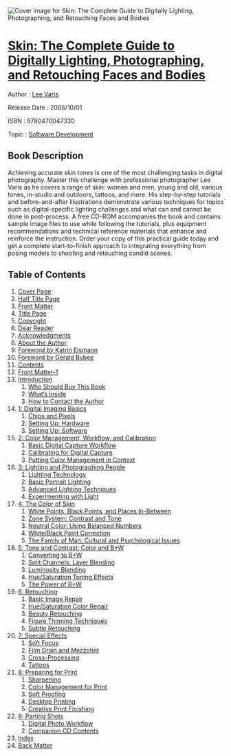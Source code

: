 ![Cover image for Skin: The Complete Guide to Digitally Lighting, Photographing, and Retouching Faces and Bodies](https://imgdetail.ebookreading.net/cover/cover/software_development/EB9780470047330.jpg)

[Skin: The Complete Guide to Digitally Lighting, Photographing, and Retouching Faces and Bodies](https://ebookreading.net/view/book/Skin%3A+The+Complete+Guide+to+Digitally+Lighting%2C+Photographing%2C+and+Retouching+Faces+and+Bodies-EB9780470047330_1.html "Skin: The Complete Guide to Digitally Lighting, Photographing, and Retouching Faces and Bodies")
====================================================================================================================

Author : [Lee Varis](https://ebookreading.net/search/author/Lee+Varis)

Release Date : 2006/10/01

ISBN : 9780470047330

Topic : [Software Development](https://ebookreading.net/search/category/software-development)

Book Description
-----------------

Achieving accurate skin tones is one of the most challenging tasks in digital photography. Master this challenge with professional photographer Lee Varis as he covers a range of skin: women and men, young and old, various tones, in-studio and outdoors, tattoos, and more. His step-by-step tutorials and before-and-after illustrations demonstrate various techniques for topics such as digital-specific lighting challenges and what can and cannot be done in post-process.
A free CD-ROM accompanies the book and contains sample image files to use while following the tutorials, plus equipment recommendations and technical reference materials that enhance and reinforce the instruction.
Order your copy of this practical guide today and get a complete start-to-finish approach to integrating everything from posing models to shooting and retouching candid scenes.
              
Table of Contents
-----------------

1. [Cover Page](https://ebookreading.net/view/book/Skin%3A+The+Complete+Guide+to+Digitally+Lighting%2C+Photographing%2C+and+Retouching+Faces+and+Bodies-EB9780470047330_1.html)
1. [Half Title Page](https://ebookreading.net/view/book/Skin%3A+The+Complete+Guide+to+Digitally+Lighting%2C+Photographing%2C+and+Retouching+Faces+and+Bodies-EB9780470047330_2.html)
1. [Front Matter](https://ebookreading.net/view/book/Skin%3A+The+Complete+Guide+to+Digitally+Lighting%2C+Photographing%2C+and+Retouching+Faces+and+Bodies-EB9780470047330_3.html)
1. [Title Page](https://ebookreading.net/view/book/Skin%3A+The+Complete+Guide+to+Digitally+Lighting%2C+Photographing%2C+and+Retouching+Faces+and+Bodies-EB9780470047330_4.html)
1. [Copyright](https://ebookreading.net/view/book/Skin%3A+The+Complete+Guide+to+Digitally+Lighting%2C+Photographing%2C+and+Retouching+Faces+and+Bodies-EB9780470047330_5.html)
1. [Dear Reader](https://ebookreading.net/view/book/Skin%3A+The+Complete+Guide+to+Digitally+Lighting%2C+Photographing%2C+and+Retouching+Faces+and+Bodies-EB9780470047330_6.html#dear)
1. [Acknowledgments](https://ebookreading.net/view/book/Skin%3A+The+Complete+Guide+to+Digitally+Lighting%2C+Photographing%2C+and+Retouching+Faces+and+Bodies-EB9780470047330_7.html#ackn)
1. [About the Author](https://ebookreading.net/view/book/Skin%3A+The+Complete+Guide+to+Digitally+Lighting%2C+Photographing%2C+and+Retouching+Faces+and+Bodies-EB9780470047330_8.html)
1. [Foreword by Katrin Eismann](https://ebookreading.net/view/book/Skin%3A+The+Complete+Guide+to+Digitally+Lighting%2C+Photographing%2C+and+Retouching+Faces+and+Bodies-EB9780470047330_9.html#fore)
1. [Foreword by Gerald Bybee](https://ebookreading.net/view/book/Skin%3A+The+Complete+Guide+to+Digitally+Lighting%2C+Photographing%2C+and+Retouching+Faces+and+Bodies-EB9780470047330_10.html#foreword)
1. [Contents](https://ebookreading.net/view/book/Skin%3A+The+Complete+Guide+to+Digitally+Lighting%2C+Photographing%2C+and+Retouching+Faces+and+Bodies-EB9780470047330_11.html)
1. [Front Matter-1](https://ebookreading.net/view/book/Skin%3A+The+Complete+Guide+to+Digitally+Lighting%2C+Photographing%2C+and+Retouching+Faces+and+Bodies-EB9780470047330_12.html)
1. [Introduction](https://ebookreading.net/view/book/Skin%3A+The+Complete+Guide+to+Digitally+Lighting%2C+Photographing%2C+and+Retouching+Faces+and+Bodies-EB9780470047330_13.html#intr)
    1. [Who Should Buy This Book](https://ebookreading.net/view/book/Skin%3A+The+Complete+Guide+to+Digitally+Lighting%2C+Photographing%2C+and+Retouching+Faces+and+Bodies-EB9780470047330_13.html#intr-sec001)
    1. [What’s Inside](https://ebookreading.net/view/book/Skin%3A+The+Complete+Guide+to+Digitally+Lighting%2C+Photographing%2C+and+Retouching+Faces+and+Bodies-EB9780470047330_13.html#intr-sec002)
    1. [How to Contact the Author](https://ebookreading.net/view/book/Skin%3A+The+Complete+Guide+to+Digitally+Lighting%2C+Photographing%2C+and+Retouching+Faces+and+Bodies-EB9780470047330_13.html#intr-sec003)
1. [1: Digital Imaging Basics](https://ebookreading.net/view/book/Skin%3A+The+Complete+Guide+to+Digitally+Lighting%2C+Photographing%2C+and+Retouching+Faces+and+Bodies-EB9780470047330_14.html#ch1)
    1. [Chips and Pixels](https://ebookreading.net/view/book/Skin%3A+The+Complete+Guide+to+Digitally+Lighting%2C+Photographing%2C+and+Retouching+Faces+and+Bodies-EB9780470047330_14.html#ch1-sec002)
    1. [Setting Up: Hardware](https://ebookreading.net/view/book/Skin%3A+The+Complete+Guide+to+Digitally+Lighting%2C+Photographing%2C+and+Retouching+Faces+and+Bodies-EB9780470047330_14.html#ch1-sec005)
    1. [Setting Up: Software](https://ebookreading.net/view/book/Skin%3A+The+Complete+Guide+to+Digitally+Lighting%2C+Photographing%2C+and+Retouching+Faces+and+Bodies-EB9780470047330_14.html#ch1-sec012)
1. [2: Color Management, Workflow, and Calibration](https://ebookreading.net/view/book/Skin%3A+The+Complete+Guide+to+Digitally+Lighting%2C+Photographing%2C+and+Retouching+Faces+and+Bodies-EB9780470047330_15.html#ch2)
    1. [Basic Digital Capture Workflow](https://ebookreading.net/view/book/Skin%3A+The+Complete+Guide+to+Digitally+Lighting%2C+Photographing%2C+and+Retouching+Faces+and+Bodies-EB9780470047330_15.html#ch2-sec002)
    1. [Calibrating for Digital Capture](https://ebookreading.net/view/book/Skin%3A+The+Complete+Guide+to+Digitally+Lighting%2C+Photographing%2C+and+Retouching+Faces+and+Bodies-EB9780470047330_15.html#ch2-sec003)
    1. [Putting Color Management in Context](https://ebookreading.net/view/book/Skin%3A+The+Complete+Guide+to+Digitally+Lighting%2C+Photographing%2C+and+Retouching+Faces+and+Bodies-EB9780470047330_15.html#ch2-sec019)
1. [3: Lighting and Photographing People](https://ebookreading.net/view/book/Skin%3A+The+Complete+Guide+to+Digitally+Lighting%2C+Photographing%2C+and+Retouching+Faces+and+Bodies-EB9780470047330_16.html#ch3)
    1. [Lighting Technology](https://ebookreading.net/view/book/Skin%3A+The+Complete+Guide+to+Digitally+Lighting%2C+Photographing%2C+and+Retouching+Faces+and+Bodies-EB9780470047330_16.html#ch3-sec002)
    1. [Basic Portrait Lighting](https://ebookreading.net/view/book/Skin%3A+The+Complete+Guide+to+Digitally+Lighting%2C+Photographing%2C+and+Retouching+Faces+and+Bodies-EB9780470047330_16.html#ch3-sec003)
    1. [Advanced Lighting Techniques](https://ebookreading.net/view/book/Skin%3A+The+Complete+Guide+to+Digitally+Lighting%2C+Photographing%2C+and+Retouching+Faces+and+Bodies-EB9780470047330_16.html#ch3-sec011)
    1. [Experimenting with Light](https://ebookreading.net/view/book/Skin%3A+The+Complete+Guide+to+Digitally+Lighting%2C+Photographing%2C+and+Retouching+Faces+and+Bodies-EB9780470047330_16.html#ch3-sec016)
1. [4: The Color of Skin](https://ebookreading.net/view/book/Skin%3A+The+Complete+Guide+to+Digitally+Lighting%2C+Photographing%2C+and+Retouching+Faces+and+Bodies-EB9780470047330_17.html#ch4)
    1. [White Points, Black Points, and Places In-Between](https://ebookreading.net/view/book/Skin%3A+The+Complete+Guide+to+Digitally+Lighting%2C+Photographing%2C+and+Retouching+Faces+and+Bodies-EB9780470047330_17.html#ch4-sec002)
    1. [Zone System: Contrast and Tone](https://ebookreading.net/view/book/Skin%3A+The+Complete+Guide+to+Digitally+Lighting%2C+Photographing%2C+and+Retouching+Faces+and+Bodies-EB9780470047330_17.html#ch4-sec003)
    1. [Neutral Color: Using Balanced Numbers](https://ebookreading.net/view/book/Skin%3A+The+Complete+Guide+to+Digitally+Lighting%2C+Photographing%2C+and+Retouching+Faces+and+Bodies-EB9780470047330_17.html#ch4-sec005)
    1. [White/Black Point Correction](https://ebookreading.net/view/book/Skin%3A+The+Complete+Guide+to+Digitally+Lighting%2C+Photographing%2C+and+Retouching+Faces+and+Bodies-EB9780470047330_17.html#ch4-sec009)
    1. [The Family of Man: Cultural and Psychological Issues](https://ebookreading.net/view/book/Skin%3A+The+Complete+Guide+to+Digitally+Lighting%2C+Photographing%2C+and+Retouching+Faces+and+Bodies-EB9780470047330_17.html#ch4-sec012)
1. [5: Tone and Contrast: Color and B+W](https://ebookreading.net/view/book/Skin%3A+The+Complete+Guide+to+Digitally+Lighting%2C+Photographing%2C+and+Retouching+Faces+and+Bodies-EB9780470047330_18.html#ch5)
    1. [Converting to B+W](https://ebookreading.net/view/book/Skin%3A+The+Complete+Guide+to+Digitally+Lighting%2C+Photographing%2C+and+Retouching+Faces+and+Bodies-EB9780470047330_18.html#ch5-sec002)
    1. [Split Channels: Layer Blending](https://ebookreading.net/view/book/Skin%3A+The+Complete+Guide+to+Digitally+Lighting%2C+Photographing%2C+and+Retouching+Faces+and+Bodies-EB9780470047330_18.html#ch5-sec004)
    1. [Luminosity Blending](https://ebookreading.net/view/book/Skin%3A+The+Complete+Guide+to+Digitally+Lighting%2C+Photographing%2C+and+Retouching+Faces+and+Bodies-EB9780470047330_18.html#ch5-sec005)
    1. [Hue/Saturation Toning Effects](https://ebookreading.net/view/book/Skin%3A+The+Complete+Guide+to+Digitally+Lighting%2C+Photographing%2C+and+Retouching+Faces+and+Bodies-EB9780470047330_18.html#ch5-sec008)
    1. [The Power of B+W](https://ebookreading.net/view/book/Skin%3A+The+Complete+Guide+to+Digitally+Lighting%2C+Photographing%2C+and+Retouching+Faces+and+Bodies-EB9780470047330_18.html#ch5-sec011)
1. [6: Retouching](https://ebookreading.net/view/book/Skin%3A+The+Complete+Guide+to+Digitally+Lighting%2C+Photographing%2C+and+Retouching+Faces+and+Bodies-EB9780470047330_19.html#ch6)
    1. [Basic Image Repair](https://ebookreading.net/view/book/Skin%3A+The+Complete+Guide+to+Digitally+Lighting%2C+Photographing%2C+and+Retouching+Faces+and+Bodies-EB9780470047330_19.html#ch6-sec002)
    1. [Hue/Saturation Color Repair](https://ebookreading.net/view/book/Skin%3A+The+Complete+Guide+to+Digitally+Lighting%2C+Photographing%2C+and+Retouching+Faces+and+Bodies-EB9780470047330_19.html#ch6-sec003)
    1. [Beauty Retouching](https://ebookreading.net/view/book/Skin%3A+The+Complete+Guide+to+Digitally+Lighting%2C+Photographing%2C+and+Retouching+Faces+and+Bodies-EB9780470047330_19.html#ch6-sec004)
    1. [Figure Thinning Techniques](https://ebookreading.net/view/book/Skin%3A+The+Complete+Guide+to+Digitally+Lighting%2C+Photographing%2C+and+Retouching+Faces+and+Bodies-EB9780470047330_19.html#ch6-sec005)
    1. [Subtle Retouching](https://ebookreading.net/view/book/Skin%3A+The+Complete+Guide+to+Digitally+Lighting%2C+Photographing%2C+and+Retouching+Faces+and+Bodies-EB9780470047330_19.html#ch6-sec006)
1. [7: Special Effects](https://ebookreading.net/view/book/Skin%3A+The+Complete+Guide+to+Digitally+Lighting%2C+Photographing%2C+and+Retouching+Faces+and+Bodies-EB9780470047330_20.html#ch7)
    1. [Soft Focus](https://ebookreading.net/view/book/Skin%3A+The+Complete+Guide+to+Digitally+Lighting%2C+Photographing%2C+and+Retouching+Faces+and+Bodies-EB9780470047330_20.html#ch7-sec002)
    1. [Film Grain and Mezzotint](https://ebookreading.net/view/book/Skin%3A+The+Complete+Guide+to+Digitally+Lighting%2C+Photographing%2C+and+Retouching+Faces+and+Bodies-EB9780470047330_20.html#ch7-sec010)
    1. [Cross-Processing](https://ebookreading.net/view/book/Skin%3A+The+Complete+Guide+to+Digitally+Lighting%2C+Photographing%2C+and+Retouching+Faces+and+Bodies-EB9780470047330_20.html#ch7-sec012)
    1. [Tattoos](https://ebookreading.net/view/book/Skin%3A+The+Complete+Guide+to+Digitally+Lighting%2C+Photographing%2C+and+Retouching+Faces+and+Bodies-EB9780470047330_20.html#ch7-sec013)
1. [8: Preparing for Print](https://ebookreading.net/view/book/Skin%3A+The+Complete+Guide+to+Digitally+Lighting%2C+Photographing%2C+and+Retouching+Faces+and+Bodies-EB9780470047330_21.html#ch8)
    1. [Sharpening](https://ebookreading.net/view/book/Skin%3A+The+Complete+Guide+to+Digitally+Lighting%2C+Photographing%2C+and+Retouching+Faces+and+Bodies-EB9780470047330_21.html#ch8-sec002)
    1. [Color Management for Print](https://ebookreading.net/view/book/Skin%3A+The+Complete+Guide+to+Digitally+Lighting%2C+Photographing%2C+and+Retouching+Faces+and+Bodies-EB9780470047330_21.html#ch8-sec009)
    1. [Soft Proofing](https://ebookreading.net/view/book/Skin%3A+The+Complete+Guide+to+Digitally+Lighting%2C+Photographing%2C+and+Retouching+Faces+and+Bodies-EB9780470047330_21.html#ch8-sec011)
    1. [Desktop Printing](https://ebookreading.net/view/book/Skin%3A+The+Complete+Guide+to+Digitally+Lighting%2C+Photographing%2C+and+Retouching+Faces+and+Bodies-EB9780470047330_21.html#ch8-sec012)
    1. [Creative Print Finishing](https://ebookreading.net/view/book/Skin%3A+The+Complete+Guide+to+Digitally+Lighting%2C+Photographing%2C+and+Retouching+Faces+and+Bodies-EB9780470047330_21.html#ch8-sec014)
1. [9: Parting Shots](https://ebookreading.net/view/book/Skin%3A+The+Complete+Guide+to+Digitally+Lighting%2C+Photographing%2C+and+Retouching+Faces+and+Bodies-EB9780470047330_22.html#ch9)
    1. [Digital Photo Workflow](https://ebookreading.net/view/book/Skin%3A+The+Complete+Guide+to+Digitally+Lighting%2C+Photographing%2C+and+Retouching+Faces+and+Bodies-EB9780470047330_22.html#ch9-sec002)
    1. [Companion CD Contents](https://ebookreading.net/view/book/Skin%3A+The+Complete+Guide+to+Digitally+Lighting%2C+Photographing%2C+and+Retouching+Faces+and+Bodies-EB9780470047330_22.html#ch9-sec003)
1. [Index](https://ebookreading.net/view/book/Skin%3A+The+Complete+Guide+to+Digitally+Lighting%2C+Photographing%2C+and+Retouching+Faces+and+Bodies-EB9780470047330_23.html#index)
1. [Back Matter](https://ebookreading.net/view/book/Skin%3A+The+Complete+Guide+to+Digitally+Lighting%2C+Photographing%2C+and+Retouching+Faces+and+Bodies-EB9780470047330_24.html)
